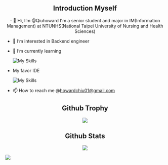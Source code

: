 <h2 align="center">Introduction Myself</h2>
<p align="center">
- 👋 Hi, I’m @Qiuhoward I'm a senior student and major in IM(Information Management) at NTUNHS(National Taipei University of Nursing and Health Sciences)

 -    👀 I’m interested in Backend engineer
     
  
 -   🌱 I’m currently learning 
     
 
     ![My Skills](https://skillicons.dev/icons?i=linux,discord,spring,java,js,react,redis,mysql,docker,git,github,gitlab)
     
-    My favor IDE 
     
     
     ![My Skills](https://skillicons.dev/icons?i=idea,vscode)
- 📫 How to reach me  @howardchiu01@gmail.com
</p>



<h2 align="center">Github Trophy</h2>
<p align="center">
    <img src="https://github-profile-trophy.vercel.app/?username=Qiuhoward&theme=nord&no-frame=true&margin-w=15&margin-h=15" />
</p>

<h2 align="center">Github Stats</h2>
<p align="center">
    <img src="https://github-readme-stats.vercel.app/api?username=Qiuhoward&show_icons=true&theme=nord" />
</p>


![](https://raw.githubusercontent.com/Qiuhoward/Qiuhoward/output/github-contribution-grid-snake.svg)
